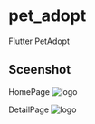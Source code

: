# pet_adopt

Flutter PetAdopt

## Sceenshot
HomePage
![logo](https://github.com/afdev5/flutter-petAdopt/blob/master/screenshoot/1.jpg?raw=true)

DetailPage
![logo](https://github.com/afdev5/flutter-petAdopt/blob/master/screenshoot/2.jpg?raw=true)
